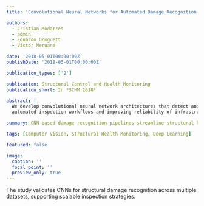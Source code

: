 ```yaml
---
title: 'Convolutional Neural Networks for Automated Damage Recognition and Damage Type Identification'

authors:
  - Cristian Modarres
  - admin
  - Eduardo Droguett
  - Victor Meruane

date: '2018-05-01T00:00:00Z'
publishDate: '2018-05-01T00:00:00Z'

publication_types: ['2']

publication: Structural Control and Health Monitoring
publication_short: In *SCHM 2018*

abstract: |
  We develop convolutional neural network architectures that detect and categorise structural damage from imagery, enabling
  automated inspection workflows and improving reliability of infrastructure assessments.

summary: CNN-based damage recognition pipelines streamline structural health monitoring tasks.

tags: [Computer Vision, Structural Health Monitoring, Deep Learning]

featured: false

image:
  caption: ''
  focal_point: ''
  preview_only: true
---
```

The study validates CNNs for structural damage recognition across multiple datasets, supporting scalable inspection strategies.
